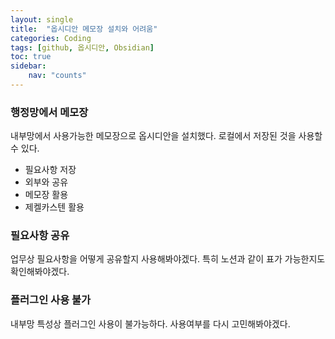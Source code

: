 ```yaml
---
layout: single
title:  "옵시디안 메모장 설치와 어려움"
categories: Coding
tags: [github, 옵시디안, Obsidian]
toc: true
sidebar:
    nav: "counts"
---
```


### 행정망에서 메모장

내부망에서 사용가능한 메모장으로 옵시디안을 설치했다.
로컬에서 저장된 것을 사용할 수 있다.
- 필요사항 저장
- 외부와 공유
- 메모장 활용
- 제켈카스텐 활용

### 필요사항 공유

업무상 필요사항을 어떻게 공유할지 사용해봐야겠다.
특히 노션과 같이 표가 가능한지도 확인해봐야겠다.

### 플러그인 사용 불가

내부망 특성상 플러그인 사용이 불가능하다.
사용여부를 다시 고민해봐야겠다.
